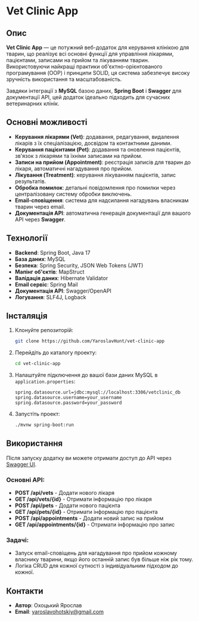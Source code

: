 # Vet Clinic App

## Опис

**Vet Clinic App** — це потужний веб-додаток для керування клінікою для тварин, що реалізує всі основні функції для управління лікарями, пацієнтами, записами на прийом та лікуванням тварин. Використовуючи найкращі практики об'єктно-орієнтованого програмування (OOP) і принципи SOLID, ця система забезпечує високу зручність використання та масштабованість.

Завдяки інтеграції з **MySQL** базою даних, **Spring Boot** і **Swagger** для документації API, цей додаток ідеально підходить для сучасних ветеринарних клінік.

## Основні можливості

- **Керування лікарями (Vet)**: додавання, редагування, видалення лікарів з їх спеціалізацією, досвідом та контактними даними.
- **Керування пацієнтами (Pet)**: додавання та оновлення пацієнтів, зв'язок з лікарями та їхніми записами на прийом.
- **Записи на прийом (Appointment)**: реєстрація записів для тварин до лікаря, автоматичні нагадування про прийом.
- **Лікування (Treatment)**: керування лікуванням пацієнтів, запис результатів.
- **Обробка помилок**: детальні повідомлення про помилки через централізовану систему обробки виключень.
- **Email-сповіщення**: система для надсилання нагадувань власникам тварин через email.
- **Документація API**: автоматична генерація документації для вашого API через **Swagger**.

## Технології

- **Backend**: Spring Boot, Java 17
- **База даних**: MySQL
- **Безпека**: Spring Security, JSON Web Tokens (JWT)
- **Мапінг об'єктів**: MapStruct
- **Валідація даних**: Hibernate Validator
- **Email сервіс**: Spring Mail
- **Документація API**: Swagger/OpenAPI
- **Логування**: SLF4J, Logback

## Інсталяція

1. Клонуйте репозиторій:

    ```bash
    git clone https://github.com/YaroslavHunt/vet-clinic-app
    ```

2. Перейдіть до каталогу проекту:

    ```bash
    cd vet-clinic-app
    ```

3. Налаштуйте підключення до вашої бази даних MySQL в `application.properties`:

    ```properties
    spring.datasource.url=jdbc:mysql://localhost:3306/vetclinic_db
    spring.datasource.username=your_username
    spring.datasource.password=your_password
    ```

4. Запустіть проект:

    ```bash
    ./mvnw spring-boot:run
    ```

## Використання

Після запуску додатку ви можете отримати доступ до API через [Swagger UI](http://localhost:8080/swagger-ui/index.html).

### Основні API:

- **POST /api/vets** - Додати нового лікаря
- **GET /api/vets/{id}** - Отримати інформацію про лікаря
- **POST /api/pets** - Додати нового пацієнта
- **GET /api/pets/{id}** - Отримати інформацію про пацієнта
- **POST /api/appointments** - Додати новий запис на прийом
- **GET /api/appointments/{id}** - Отримати інформацію про запис

### Задачі:

- Запуск email-сповіщень для нагадування про прийом кожному власнику тварини, якщо його останній запис був більше ніж рік тому.
- Логіка CRUD для кожної сутності з індивідуальним підходом до кожної.


## Контакти

- **Автор**: Охоцький Ярослав
- **Email**: yaroslavohotskiy@gmail.com
